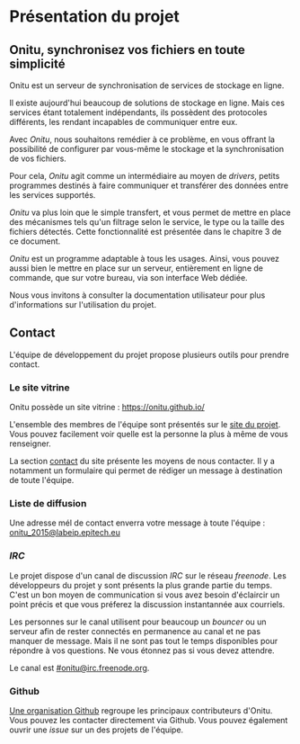 # Présentation du projet

## Onitu, synchronisez vos fichiers en toute simplicité

Onitu est un serveur de synchronisation de services de stockage en ligne.

Il existe aujourd'hui beaucoup de solutions de stockage en ligne. Mais ces services étant totalement indépendants, ils possèdent des protocoles différents, les rendant incapables de communiquer entre eux.

Avec *Onitu*, nous souhaitons remédier à ce problème, en vous offrant la possibilité de configurer par vous-même le stockage et la synchronisation de vos fichiers.

Pour cela, *Onitu* agit comme un intermédiaire au moyen de *drivers*, petits programmes destinés à faire communiquer et transférer des données entre les services supportés.

*Onitu* va plus loin que le simple transfert, et vous permet de mettre en place des mécanismes tels qu'un filtrage selon le service, le type ou la taille des fichiers détectés. Cette fonctionnalité est présentée dans le chapitre 3 de ce document.

*Onitu* est un programme adaptable à tous les usages. Ainsi, vous pouvez aussi bien le mettre en place sur un serveur, entièrement en ligne de commande, que sur votre bureau, via son interface Web dédiée.

Nous vous invitons à consulter la documentation utilisateur pour plus d'informations sur l'utilisation du projet.

## Contact

L'équipe de développement du projet propose plusieurs outils pour prendre
contact.

### Le site vitrine

 Onitu possède un site vitrine : <https://onitu.github.io/>

  L'ensemble des membres de l'équipe sont présentés sur le
  [site du projet](https://onitu.github.io/). Vous pouvez facilement
  voir quelle est la personne la plus à même de vous renseigner.

  La section [contact](https://onitu.github.io/#contact) du site présente les
  moyens de nous contacter. Il y a notamment un formulaire qui permet de rédiger
  un message à destination de toute l'équipe.

### Liste de diffusion

  Une adresse mél de contact enverra votre message à toute l'équipe : [onitu_2015@labeip.epitech.eu](mailto:onitu_2015@labeip.epitech.eu)

### *IRC*

  Le projet dispose d'un canal de discussion *IRC* sur le réseau *freenode*. Les
  développeurs du projet y sont présents la plus grande partie du temps. C'est un
  bon moyen de communication si vous avez besoin d'éclaircir un point précis et
  que vous préferez la discussion instantannée aux courriels.

  Les personnes sur le canal utilisent pour beaucoup un *bouncer* ou un serveur
  afin de rester connectés en permanence au canal et ne pas manquer de message.
  Mais il ne sont pas tout le temps disponibles pour répondre à vos questions. Ne
  vous étonnez pas si vous devez attendre.

  Le canal est [#onitu@irc.freenode.org](https://webchat.freenode.net/?channels=%23onitu).

### Github

  [Une organisation Github](https://github.com/onitu) regroupe les principaux
  contributeurs d'Onitu. Vous pouvez les contacter directement via Github. Vous
  pouvez également ouvrir une *issue* sur un des projets de l'équipe.

